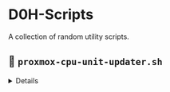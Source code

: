 # D0H-Scripts

A collection of random utility scripts.

## 🚀 `proxmox-cpu-unit-updater.sh`
<details>
  <summary>Details</summary>
A command-line utility designed for Proxmox VE sysadmins to quickly adjust CPU shares (CPU units) for individual virtual machines. This script is particularly useful when one VM is unexpectedly consuming too many CPU resources, potentially impacting the performance of other virtual machines (the "noisy neighbor" problem).

### ✨ Features

* **Dynamic CPU Share Adjustment:** Easily modify a VM's CPU shares based on a percentage of the default `1024` (which typically represents 100% share in Proxmox).

* **GUI Synchronization:** Changes made via the script will be immediately reflected in the Proxmox web-based graphical user interface.

* **Performance Optimization:** Helps in mitigating performance bottlenecks caused by specific VMs, ensuring a fairer distribution of CPU resources across your Proxmox host.

### 💡 How it Works

The script assumes that a `cpuunits` value of `1024` corresponds to 100% CPU share. You provide a VM ID and a desired percentage, and the script calculates the new `cpuunits` value accordingly.

### 🛠️ Prerequisites

* **Proxmox VE Host:** This script must be run directly on your Proxmox VE host.

* **`qm` Command:** Relies on the Proxmox `qm` command-line tool, which is standard on Proxmox installations.

* **`htop` (Recommended):** While not strictly required for the script's execution, installing `htop` on your Proxmox host is highly recommended. It allows for quick identification of CPU-intensive VMs and their corresponding IDs, making it easier to pinpoint offending machines. You can usually install it with:

apt update && apt install htop


### 🏃‍♂️ Usage

# If you are already logged in as the root user on your Proxmox host:
curl -sL https://raw.githubusercontent.com/D0H-org/D0H-Scripts/refs/heads/main/proxmox-cpu-unit-updater.sh | bash

# If you are logged in as a standard user with sudo privileges:
curl -sL https://raw.githubusercontent.com/D0H-org/D0H-Scripts/refs/heads/main/proxmox-cpu-unit-updater.sh | sudo bash

You will be prompted for the VMID and the precent to set.

#### Example:

To set VM with ID `101` to 25% of the default CPU shares (equivalent to 256 cpuunits):

./proxmox-cpu-unit-updater.sh 101 25


### 🤝 Contributing

Feel free to fork this repository, open issues, or submit pull requests if you have improvements or other useful scripts to share
</details>
